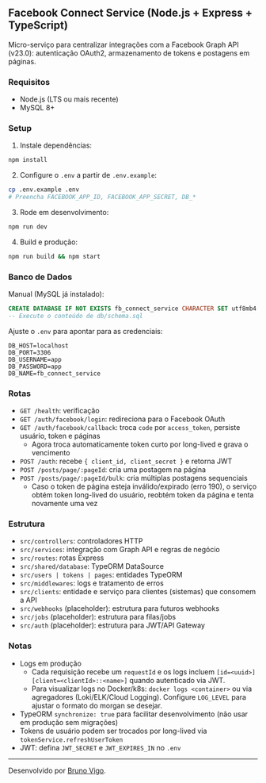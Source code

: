 ## Facebook Connect Service (Node.js + Express + TypeScript)

Micro-serviço para centralizar integrações com a Facebook Graph API (v23.0): autenticação OAuth2, armazenamento de tokens e postagens em páginas.

### Requisitos
- Node.js (LTS ou mais recente)
- MySQL 8+

### Setup
1. Instale dependências:
```bash
npm install
```
2. Configure o `.env` a partir de `.env.example`:
```bash
cp .env.example .env
# Preencha FACEBOOK_APP_ID, FACEBOOK_APP_SECRET, DB_*
```
3. Rode em desenvolvimento:
```bash
npm run dev
```
4. Build e produção:
```bash
npm run build && npm start
```

### Banco de Dados
Manual (MySQL já instalado):
```sql
CREATE DATABASE IF NOT EXISTS fb_connect_service CHARACTER SET utf8mb4 COLLATE utf8mb4_unicode_ci;
-- Execute o conteúdo de db/schema.sql
```

Ajuste o `.env` para apontar para as credenciais:
```
DB_HOST=localhost
DB_PORT=3306
DB_USERNAME=app
DB_PASSWORD=app
DB_NAME=fb_connect_service
```

### Rotas
- `GET /health`: verificação
- `GET /auth/facebook/login`: redireciona para o Facebook OAuth
- `GET /auth/facebook/callback`: troca `code` por `access_token`, persiste usuário, token e páginas
  - Agora troca automaticamente token curto por long-lived e grava o vencimento
- `POST /auth`: recebe `{ client_id, client_secret }` e retorna JWT
- `POST /posts/page/:pageId`: cria uma postagem na página
- `POST /posts/page/:pageId/bulk`: cria múltiplas postagens sequenciais
  - Caso o token de página esteja inválido/expirado (erro 190), o serviço obtém token long-lived do usuário, reobtém token da página e tenta novamente uma vez

### Estrutura
- `src/controllers`: controladores HTTP
- `src/services`: integração com Graph API e regras de negócio
- `src/routes`: rotas Express
- `src/shared/database`: TypeORM DataSource
- `src/users | tokens | pages`: entidades TypeORM
- `src/middlewares`: logs e tratamento de erros
- `src/clients`: entidade e serviço para clientes (sistemas) que consomem a API
- `src/webhooks` (placeholder): estrutura para futuros webhooks
- `src/jobs` (placeholder): estrutura para filas/jobs
- `src/auth` (placeholder): estrutura para JWT/API Gateway

### Notas
- Logs em produção
  - Cada requisição recebe um `requestId` e os logs incluem `[id=<uuid>] [client=<clientId>::<name>]` quando autenticado via JWT.
  - Para visualizar logs no Docker/k8s: `docker logs <container>` ou via agregadores (Loki/ELK/Cloud Logging). Configure `LOG_LEVEL` para ajustar o formato do morgan se desejar.
- TypeORM `synchronize: true` para facilitar desenvolvimento (não usar em produção sem migrações)
- Tokens de usuário podem ser trocados por long-lived via `tokenService.refreshUserToken`
- JWT: defina `JWT_SECRET` e `JWT_EXPIRES_IN` no `.env`

---

Desenvolvido por [Bruno Vigo](https://www.linkedin.com/in/bruno-vigo).
